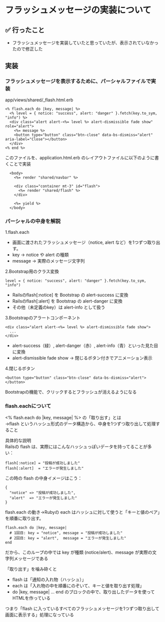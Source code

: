 # フラッシュメッセージの実装について

## ✅ 行ったこと

- フラッシュメッセージを実装していたと思っていたが、表示されていなかったので修正した

## 実装
 
### フラッシュメッセージを表示するために、パーシャルファイルで実装
app/views/shared/_flash.html.erb
```
<% flash.each do |key, message| %>
  <% level = { notice: "success", alert: "danger" }.fetch(key.to_sym, "info") %>
  <div class="alert alert-<%= level %> alert-dismissible fade show" role="alert">
    <%= message %>
    <button type="button" class="btn-close" data-bs-dismiss="alert" aria-label="Close"></button>
  </div>
<% end %>
```
このファイルを、application.html.erb のレイアウトファイルに以下のように書くことで実装
```
  <body>
    <%= render "shared/navbar" %>

    <div class="container mt-3" id="flash">
      <%= render "shared/flash" %>
    </div>

    <%= yield %>
  </body>
```

### パーシャルの中身を解説

1.flash.each
- 画面に渡されたフラッシュメッセージ（notice, alert など）を1つずつ取り出す。
- key → notice や alert の種類
- message → 実際のメッセージ文字列

2.Bootstrap用のクラス変換
```
level = { notice: "success", alert: "danger" }.fetch(key.to_sym, "info")
```
- Railsのflash[:notice] を Bootstrap の alert-success に変換
- Railsのflash[:alert] を Bootstrap の alert-danger に変換
- その他（未定義のkey）は alert-info として扱う

3.Bootstrapのアラートコンポーネント
```
<div class="alert alert-<%= level %> alert-dismissible fade show">
  ...
</div>
```
- alert-success（緑）, alert-danger（赤）, alert-info（青）といった見た目に変換
- alert-dismissible fade show → 閉じるボタン付きでアニメーション表示

4.閉じるボタン
```
<button type="button" class="btn-close" data-bs-dismiss="alert"></button>
```
Bootstrapの機能で、クリックするとフラッシュが消えるようになる

### flash.eachについて
<% flash.each do |key, message| %> の「取り出す」とは<br>
→flash というハッシュ形式のデータ構造から、中身を1つずつ取り出して処理すること

具体的な説明<br>
Railsの flash は、実際にはこんなハッシュっぽいデータを持ってることが多い：
```
flash[:notice] = "投稿が成功しました"
flash[:alert]  = "エラーが発生しました"
```
この時の flash の中身イメージはこう：
```
{
  "notice" => "投稿が成功しました",
  "alert"  => "エラーが発生しました"
}
```
flash.each の動き→Rubyの each はハッシュに対して使うと「キーと値のペア」を順番に取り出す。
```
flash.each do |key, message|
  # 1回目: key = "notice", message = "投稿が成功しました"
  # 2回目: key = "alert",  message = "エラーが発生しました"
end
```
だから、このループの中では key が種類 (notice/alert)、message が実際の文字列メッセージである<br>

「取り出す」を噛み砕くと

- flash は「通知の入れ物（ハッシュ）」
- each は「入れ物の中を順番にのぞいて、キーと値を取り出す処理」
- do |key, message| ... end のブロックの中で、取り出したデータを使ってHTMLを作っている

つまり「flash に入っているすべてのフラッシュメッセージを1つずつ取り出して画面に表示する」処理になっている

